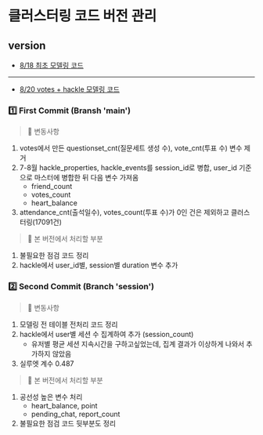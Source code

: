 # 클러스터링 코드 버전 관리

## version
* [8/18 최초 모델링 코드](https://github.com/bettertospeak/codeit07_advanced_pj/blob/main/pj_team1/advanced_pj_modeling.ipynb)
---
* [8/20 votes + hackle 모델링 코드](https://github.com/bettertospeak/codeit07_advanced_pj/blob/main/Desktop/only_behavior_test.ipynb)

### 1️⃣ First Commit (Bransh 'main')
> 🔁 변동사항
1. votes에서 만든 questionset_cnt(질문세트 생성 수), vote_cnt(투표 수) 변수 제거
2. 7-8월 hackle_properties, hackle_events를 session_id로 병합, user_id 기준으로 마스터에 병합한 뒤 다음 변수 가져옴
   - friend_count
   - votes_count
   - heart_balance
3. attendance_cnt(출석일수), votes_count(투표 수)가 0인 건은 제외하고 클러스터링(17091건)
> 🔺 본 버전에서 처리할 부분
1. 불필요한 점검 코드 정리
2. hackle에서 user_id별, session별 duration 변수 추가

  
### 2️⃣ Second Commit (Branch 'session')
> 🔁 변동사항
1. 모델링 전 테이블 전처리 코드 정리
2. hackle에서 user별 세션 수 집계하여 추가 (session_count)
   * 유저별 평균 세션 지속시간을 구하고싶었는데, 집계 결과가 이상하게 나와서 추가하지 않았음
3. 실루엣 계수 0.487
> 🔺 본 버전에서 처리할 부분
1. 공선성 높은 변수 처리
   - heart_balance, point
   - pending_chat, report_count
2. 불필요한 점검 코드 뒷부분도 정리

